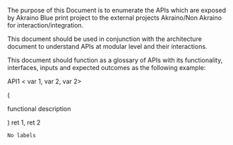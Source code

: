 The purpose of this Document is to enumerate the APIs which are exposed by Akraino Blue print project to the external projects Akraino/Non Akraino for interaction/integration.

This document should be used in conjunction with the architecture document to understand APIs at  modular level and their interactions.

This document should function as a glossary of APIs with its functionality, interfaces, inputs and expected outcomes as the following example:

API1 < var 1, var 2, var 2>  

(

functional description 

) ret 1, ret 2

    No labels 

